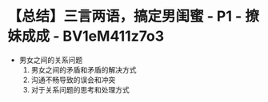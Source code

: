 # 【总结】三言两语，搞定男闺蜜 - P1 - 撩妹成成 - BV1eM411z7o3

-   男女之间的关系问题
    1.  男女之间的矛盾和矛盾的解决方式
    2.  沟通不畅导致的误会和冲突
    3.  对于关系问题的思考和处理方式